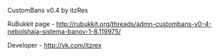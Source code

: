 CustomBans v0.4 by itzRex

RuBukkit page - http://rubukkit.org/threads/admn-custombans-v0-4-nebolshaja-sistema-banov-1-8.119975/

Developer - http://vk.com/itzrex
